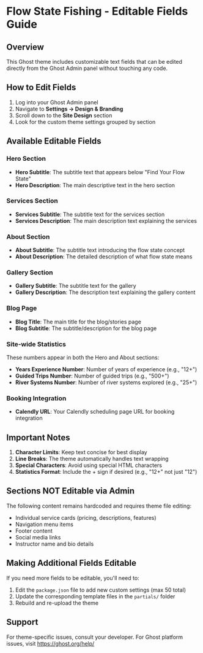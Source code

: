 # Flow State Fishing - Editable Fields Guide

## Overview
This Ghost theme includes customizable text fields that can be edited directly from the Ghost Admin panel without touching any code.

## How to Edit Fields

1. Log into your Ghost Admin panel
2. Navigate to **Settings → Design & Branding**
3. Scroll down to the **Site Design** section
4. Look for the custom theme settings grouped by section

## Available Editable Fields

### Hero Section
- **Hero Subtitle**: The subtitle text that appears below "Find Your Flow State"
- **Hero Description**: The main descriptive text in the hero section

### Services Section
- **Services Subtitle**: The subtitle text for the services section
- **Services Description**: The main description text explaining the services

### About Section
- **About Subtitle**: The subtitle text introducing the flow state concept
- **About Description**: The detailed description of what flow state means

### Gallery Section
- **Gallery Subtitle**: The subtitle text for the gallery
- **Gallery Description**: The description text explaining the gallery content

### Blog Page
- **Blog Title**: The main title for the blog/stories page
- **Blog Subtitle**: The subtitle/description for the blog page

### Site-wide Statistics
These numbers appear in both the Hero and About sections:
- **Years Experience Number**: Number of years of experience (e.g., "12+")
- **Guided Trips Number**: Number of guided trips (e.g., "500+")
- **River Systems Number**: Number of river systems explored (e.g., "25+")

### Booking Integration
- **Calendly URL**: Your Calendly scheduling page URL for booking integration

## Important Notes

1. **Character Limits**: Keep text concise for best display
2. **Line Breaks**: The theme automatically handles text wrapping
3. **Special Characters**: Avoid using special HTML characters
4. **Statistics Format**: Include the + sign if desired (e.g., "12+" not just "12")

## Sections NOT Editable via Admin

The following content remains hardcoded and requires theme file editing:
- Individual service cards (pricing, descriptions, features)
- Navigation menu items
- Footer content
- Social media links
- Instructor name and bio details

## Making Additional Fields Editable

If you need more fields to be editable, you'll need to:
1. Edit the `package.json` file to add new custom settings (max 50 total)
2. Update the corresponding template files in the `partials/` folder
3. Rebuild and re-upload the theme

## Support

For theme-specific issues, consult your developer.
For Ghost platform issues, visit https://ghost.org/help/
</content>
</invoke>